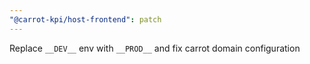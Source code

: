 ```yaml
---
"@carrot-kpi/host-frontend": patch
---
```


Replace `__DEV__` env with `__PROD__` and fix carrot domain configuration
